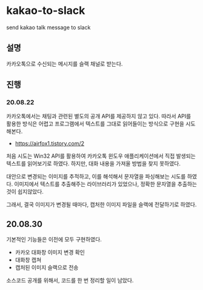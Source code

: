 # kakao-to-slack
send kakao talk message to slack

## 설명
카카오톡으로 수신되는 메시지를 슬랙 채널로 받는다.

## 진행

### 20.08.22
카카오톡에서는 채팅과 관련된 별도의 공개 API를 제공하지 않고 있다. 따라서 API를 활용한 방식은 어렵고 프로그램에서 텍스트를 그대로 읽어들이는 방식으로 구현을 시도해본다.
- https://airfox1.tistory.com/2

처음 시도는 Win32 API를 활용하여 카카오톡 윈도우 애플리케이션에서 직접 발생되는 텍스트를 읽어보기로 하였다. 하지만, 대화 내용을 가져올 방법을 찾지 못하였다.

대안으로 변경되는 이미지를 추적하고, 이를 해석해서 문자열을 파싱해보는 시도를 하였다. 이미지에서 텍스트를 추출해주는 라이브러리가 있었으나, 정확한 문자열을 추출하는것이 쉽지않았다.

그래서, 결국 이미지가 변경될 때마다, 캡처한 이미지 파일을 슬랙에 전달하기로 하였다.

## 20.08.30
기본적인 기능들은 이전에 모두 구현하였다. 
- 카카오 대화창 이미지 변경 확인
- 대화창 캡쳐
- 캡처된 이미지 슬랙으로 전송

소스코드 공개를 위해서, 코드를 한 번 정리할 일이 남았다.
